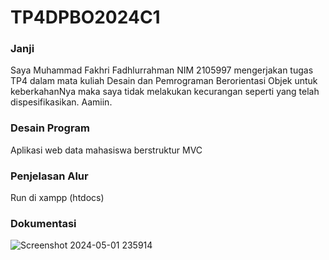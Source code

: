 # TP4DPBO2024C1

### Janji
Saya Muhammad Fakhri Fadhlurrahman NIM 2105997 mengerjakan tugas TP4 dalam mata kuliah Desain dan Pemrograman Berorientasi Objek untuk keberkahanNya maka saya tidak melakukan kecurangan seperti yang telah dispesifikasikan. Aamiin.

### Desain Program
Aplikasi web data mahasiswa berstruktur MVC

### Penjelasan Alur
Run di xampp (htdocs)

### Dokumentasi
![Screenshot 2024-05-01 235914](https://github.com/TheRealF6/TP4DPBO2024C1/assets/119662753/4cea93c9-be8e-4455-b6c0-38d731ebdcba)
